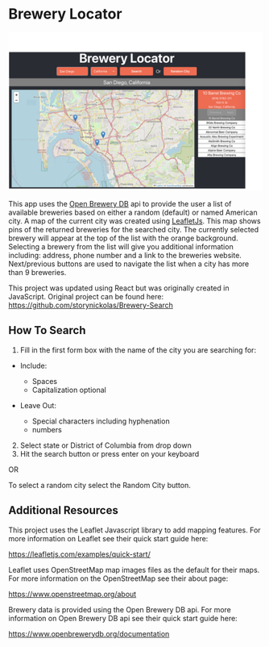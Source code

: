 # Brewery Locator

![Sample Page](https://github.com/storynickolas/react-breweries/blob/main/src/Launch%20Page.png)

This app uses the [Open Brewery DB](https://www.openbrewerydb.org/) api to provide the user a list of available breweries based on either a random (default) or named American city. A map of the current city was created using [LeafletJs](https://leafletjs.com/examples/geojson/).  This map shows pins of the returned breweries for the searched city.  The currently selected brewery will appear at the top of the list with the orange background.  Selecting a brewery from the list will give you additional information including: address, phone number and a link to the breweries website.  Next/previous buttons are used to navigate the list when a city has more than 9 breweries.

This project was updated using React but was originally created in JavaScript.  Original project can be found here: https://github.com/storynickolas/Brewery-Search 

## How To Search

1.  Fill in the first form box with the name of the city you are searching for:
  * Include:
    - Spaces
    - Capitalization optional

  * Leave Out:
    - Special characters including hyphenation
    - numbers

2. Select state or District of Columbia from drop down
3. Hit the search button or press enter on your keyboard

OR

To select a random city select the Random City button.

## Additional Resources

This project uses the Leaflet Javascript library to add mapping features.  For more information on Leaflet see their quick start guide here:

https://leafletjs.com/examples/quick-start/

Leaflet uses OpenStreetMap map images files as the default for their maps.  For more information on the OpenStreetMap see their about page:

https://www.openstreetmap.org/about

Brewery data is provided using the Open Brewery DB api.  For more information on Open Brewery DB api see their quick start guide here:

https://www.openbrewerydb.org/documentation
